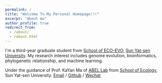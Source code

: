 ```yaml
---
permalink: /
title: "Welcome To My Personal Homepage!!!"
excerpt: "About me"
author_profile: true
redirect_from: 
  - /about/
  - /about.html
---
```


I'm a third-year graduate student from [School of ECO-EVO](https://eco.sysu.edu.cn/), [Sun Yat-sen University](https://www.sysu.edu.cn/sysuen/). My research interest includes genome evolution, bioinformatics, phylogenetic relationship, and machine learning.

Under the guidance of Prof. KaYan Ma of [ABEL Lab](https://abel-sysu.github.io/en/) from [School of Ecology](https://eco.sysu.edu.cn/), Sun Yat-sen University.
[Email](mailto:ziweiw1998@gmail.com) / [Github](https://github.com/ziweiwuzw/) / [Wechat](https://github.com/ziweiwuzw/Personal-Homepage/blob/master/images/WeChat-number.jpg) 


